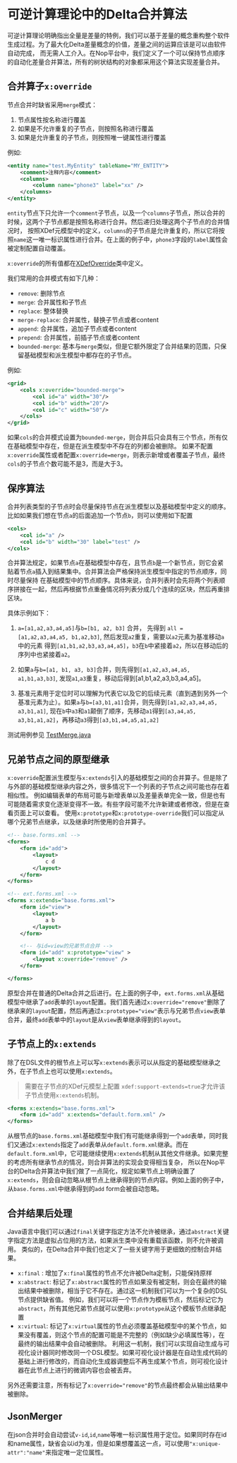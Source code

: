 # 可逆计算理论中的Delta合并算法

可逆计算理论明确指出全量是差量的特例，我们可以基于差量的概念重构整个软件生成过程。为了最大化Delta差量概念的价值，差量之间的运算应该是可以由软件自动完成，
而无需人工介入。在Nop平台中，我们定义了一个可以保持节点顺序的自动化差量合并算法，所有的树状结构的对象都采用这个算法实现差量合并。

## 合并算子`x:override`

节点合并时缺省采用`merge`模式：

1. 节点属性按名称进行覆盖
2. 如果是不允许重复的子节点，则按照名称进行覆盖
3. 如果是允许重复的子节点，则按照唯一键属性进行覆盖

例如:

```xml
<entity name="test.MyEntity" tableName="MY_ENTITY">
    <comment>注释内容</comment>
    <columns>
        <column name="phone3" label="xx" />
    </columns>
</entity>
```

`entity`节点下只允许一个`comment`子节点，以及一个`columns`子节点，所以合并的时候，这两个子节点都是按照名称进行合并。然后递归处理这两个子节点的合并情况时，
按照XDef元模型中的定义，`columns`的子节点是允许重复的，所以它将按照`name`这一唯一标识属性进行合并。在上面的例子中，`phone3`字段的`label`属性会被定制配置自动覆盖。

`x:override`的所有值都在[XDefOverride](https://gitee.com/canonical-entropy/nop-entropy/blob/master/nop-xlang/src/main/java/io/nop/xlang/xdef/XDefOverride.java)类中定义。

我们常用的合并模式有如下几种：

* `remove`: 删除节点
* `merge`: 合并属性和子节点
* `replace`: 整体替换
* `merge-replace`: 合并属性，替换子节点或者content
* `append`: 合并属性，追加子节点或者content
* `prepend`: 合并属性，前插子节点或者content
* `bounded-merge`: 基本与`merge`类似，但是它额外限定了合并结果的范围，只保留基础模型和派生模型中都存在的子节点。

例如:

```xml
<grid>
    <cols x:override="bounded-merge">
        <col id="a" width="30"/>
        <col id="b" width="20"/>
        <col id="c" width="50"/>
    </cols>
</grid>
```

如果`cols`的合并模式设置为`bounded-merge`，则合并后只会具有三个节点，所有仅在基础模型中存在，但是在派生模型中不存在的列都会被删除。
如果不配置`x:override`属性或者配置`x:override=merge`，则表示新增或者覆盖子节点，最终`cols`的子节点个数可能不是3，而是大于3。

## 保序算法

合并列表类型的子节点时会尽量保持节点在派生模型以及基础模型中定义的顺序。比如如果我们想在节点`a`的后面追加一个节点`b`，则可以使用如下配置

```xml
<cols>
    <col id="a" />
    <col id="b" width="30" label="test" />
</cols>
```

合并算法规定，如果节点`a`在基础模型中存在，且节点`b`是一个新节点，则它会紧贴着节点`a`插入到结果集中。合并算法会严格保持派生模型中指定的节点顺序，同时尽量保持
在基础模型中的节点顺序。具体来说，合并列表时会先将两个列表顺序拼接在一起，然后再根据节点重叠情况将列表分成几个连续的区块，然后再重排区块。

具体示例如下：

1. `a=[a1,a2,a3,a4,a5]`与`b=[b1, a2, b3]` 合并， 先得到 `all = [a1,a2,a3,a4,a5, b1,a2,b3]`, 然后发现`a2`重复，需要以`a2`元素为基准移动`a`中的元素
   得到`[a1,b1,a2,b3,a3,a4,a5]`，`b3`在`b`中紧接着`a2`，所以在移动后的序列中也紧接着`a2`。

2. 如果`a`与`b=[a1, b1, a3, b3]`合并，则先得到`[a1,a2,a3,a4,a5, a1,b1,a3,b3]`, 发现`a1`,`a3`重复，移动后得到\[a1,b1,a2,a3,b3,a4,a5\]。

3. 基准元素用于定位时可以理解为代表它以及它的后续元素（直到遇到另外一个基准元素为止）。如果`a`与`b=[a3,b1,a1]`合并，则先得到`[a1,a2,a3,a4,a5, a3,b1,a1]`,
   现在`b`中`a3`和`a1`颠倒了顺序，先移动`a1`得到`[a3,a4,a5, a3,b1,a1,a2]`，再移动`a3`得到`[a3,b1,a4,a5,a1,a2]`

测试用例参见 [TestMerge.java](https://gitee.com/canonical-entropy/nop-entropy/blob/master/nop-core/src/test/java/io/nop/core/lang/json/TestMerge.java)

## 兄弟节点之间的原型继承

`x:override`配置派生模型与`x:extends`引入的基础模型之间的合并算子。但是除了与外部的基础模型继承内容之外，很多情况下一个列表的子节点之间可能也存在着相似性。
例如编辑表单的布局可能与新增表单以及差量表单完全一致，但是也有可能随着需求变化逐渐变得不一致。有些字段可能不允许新建或者修改，但是在查看页面上可以查看。
使用`x:prototype`和`x:prototype-override`我们可以指定从哪个兄弟节点继承，以及继承时所使用的合并算子。

```xml
<!-- base.forms.xml -->
<forms>
    <form id="add">
        <layout>
            c d
        </layout>
    </form>
</forms>

<!-- ext.forms.xml -->
<forms x:extends="base.forms.xml">
    <form id="view">
        <layout>
            a b
        </layout>
    </form>

    <!-- 与id=view的兄弟节点合并 -->
    <form id="add" x:prototype="view" >
        <layout x:override="remove" />
    </form>

</forms>
```

原型合并在普通的Delta合并之后进行。在上面的例子中，`ext.forms.xml`从基础模型中继承了`add`表单的`layout`配置。我们首先通过`x:override="remove"`删除了
继承来的`layout`配置，然后再通过`x:prototype="view"`表示与兄弟节点`view`表单合并，最终`add`表单中的`layout`是从`view`表单继承得到的`layout`。

## 子节点上的`x:extends`

除了在DSL文件的根节点上可以写`x:extends`表示可以从指定的基础模型继承之外，在子节点上也可以使用`x:extends`。

> 需要在子节点的XDef元模型上配置 `xdef:support-extends=true`才允许该子节点使用`x:extends`机制。

```xml
<forms x:extends="base.forms.xml">
    <form id="add" x:extends="default.form.xml" />
</forms>
```

从根节点的`base.forms.xml`基础模型中我们有可能继承得到一个`add`表单，同时我们又通过`x:extends`指定了`add`表单从`default.form.xml`继承。而在
`default.form.xml`中，它可能继续使用`x:extends`机制从其他文件继承。如果完整的考虑所有继承节点的情况，则合并算法的实现会变得相当复杂，
所以在Nop平台的Delta合并算法中我们做了一点简化，规定如果节点上明确设置了`x:extends`，则会自动忽略从根节点上继承得到的节点内容。例如上面的例子中，
从`base.forms.xml`中继承得到的`add` form会被自动忽略。

## 合并结果后处理

Java语言中我们可以通过`final`关键字指定方法不允许被继承，通过`abstract`关键字指定方法是虚拟占位用的方法，如果派生类中没有重载该函数，则不允许被调用。
类似的，在Delta合并中我们也定义了一些关键字用于更细致的控制合并结果。

* `x:final` : 增加了`x:final`属性的节点不允许被Delta定制，只能保持原样
* `x:abstract`: 标记了`x:abstract`属性的节点如果没有被定制，则会在最终的输出结果中被删除，相当于它不存在。通过这一机制我们可以为一个复杂的DSL节点提供缺省值。
  例如，我们可以将一个节点作为模板节点，然后标记它为`abstract`，所有其他兄弟节点就可以使用`x:prototype`从这个模板节点继承配置
* `x:virtual`: 标记了`x:virtual`属性的节点必须覆盖基础模型中的某个节点，如果没有覆盖，则这个节点的配置可能是不完整的（例如缺少必填属性等），在最终的输出结果中会自动被删除。
  利用这一机制，我们可以实现自动生成与可视化设计器同时修改同一个DSL模型。如果可视化设计器是在自动生成代码的基础上进行修改的，而自动化生成器调整后不再生成某个节点，则可视化设计器在此节点上进行的微调内容也会被丢弃。

另外还需要注意，所有标记了`x:override="remove"`的节点最终都会从输出结果中被删除。


## JsonMerger
在json合并时会自动尝试`v-id`,`id`,`name`等唯一标识属性用于定位。如果同时存在id和name属性，缺省会以id为准，但是如果想覆盖这一点，可以使用`"x:unique-attr":"name"`来指定唯一定位属性。
